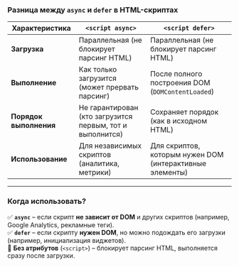 ### **Разница между `async` и `defer` в HTML-скриптах**

| Характеристика         | `<script async>`                                          | `<script defer>`                                         |
| ---------------------- | --------------------------------------------------------- | -------------------------------------------------------- |
| **Загрузка**           | Параллельная (не блокирует парсинг HTML)                  | Параллельная (не блокирует парсинг HTML)                 |
| **Выполнение**         | Как только загрузится (может прервать парсинг)            | После полного построения DOM (`DOMContentLoaded`)        |
| **Порядок выполнения** | Не гарантирован (кто загрузится первым, тот и выполнится) | Сохраняет порядок (как в исходном HTML)                  |
| **Использование**      | Для независимых скриптов (аналитика, метрики)             | Для скриптов, которым нужен DOM (интерактивные элементы) |

---

### **Когда использовать?**

✅ **`async`** – если скрипт **не зависит от DOM** и других скриптов (например, Google Analytics, рекламные теги).  
✅ **`defer`** – если скрипту **нужен DOM**, но можно подождать его загрузки (например, инициализация виджетов).  
🚫 **Без атрибутов** (`<script>`) – блокирует парсинг HTML, выполняется сразу после загрузки.

